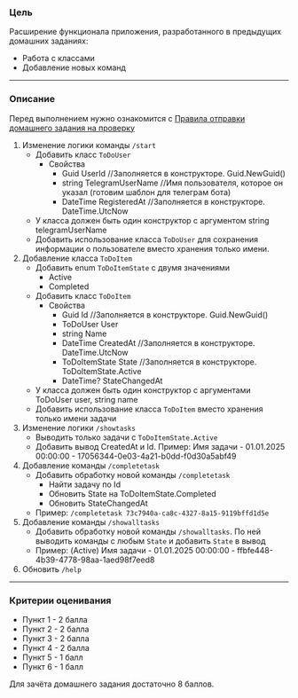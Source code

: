 ### Цель
    
Расширение функционала приложения, разработанного в предыдущих домашних заданиях:

- Работа с классами
- Добавление новых команд

---

### Описание

Перед выполнением нужно ознакомится с [Правила отправки домашнего задания на проверку](https://github.com/OTUS-NET/C-Sharp-Basic/blob/main/Homeworks/README.md)

1. Изменение логики команды `/start`
    - Добавить класс `ToDoUser`
        - Свойства
            - Guid UserId //Заполняется в конструкторе. Guid.NewGuid()
            - string TelegramUserName //Имя пользователя, которое он указал (готовим шаблон для телеграм бота)
            - DateTime RegisteredAt //Заполняется в конструкторе. DateTime.UtcNow
    - У класса должен быть один конструктор с аргументом string telegramUserName
    - Добавить использование класса `ToDoUser` для сохранения информации о пользователе вместо хранения только имени.
2. Добавление класса `ToDoItem`
    - Добавить enum `ToDoItemState` с двумя значениями
        - Active
        - Completed
    - Добавить класс `ToDoItem`
        - Свойства
            - Guid Id //Заполняется в конструкторе. Guid.NewGuid()
            - ToDoUser User
            - string Name
            - DateTime CreatedAt //Заполняется в конструкторе. DateTime.UtcNow
            - ToDoItemState State //Заполняется в конструкторе. ToDoItemState.Active
            - DateTime? StateChangedAt 
    - У класса должен быть один конструктор с аргументами ToDoUser user, string name
    - Добавить использование класса `ToDoItem` вместо хранения только имени задачи
3. Изменение логики `/showtasks`
    - Выводить только задачи с `ToDoItemState.Active`
    - Добавить вывод CreatedAt и Id. Пример: Имя задачи - 01.01.2025 00:00:00 - 17056344-0e03-4a21-b0dd-f0d30a5abf49
4. Добавление команды `/completetask`
    - Добавить обработку новой команды `/completetask`
        - Найти задачу по Id
        - Обновить State на ToDoItemState.Completed
        - Обновить StateChangedAt
    - Пример: `/completetask 73c7940a-ca8c-4327-8a15-9119bffd1d5e`
5. Добавление команды `/showalltasks`
    - Добавить обработку новой команды `/showalltasks`. По ней выводить команды с любым `State` и добавить `State` в вывод
    - Пример: (Active) Имя задачи - 01.01.2025 00:00:00 - ffbfe448-4b39-4778-98aa-1aed98f7eed8
6. Обновить `/help`

---

### Критерии оценивания

- Пункт 1 - 2 балла
- Пункт 2 - 2 балла
- Пункт 3 - 2 балла
- Пункт 4 - 2 балла
- Пункт 5 - 1 балл
- Пункт 6 - 1 балл

Для зачёта домашнего задания достаточно 8 баллов.
